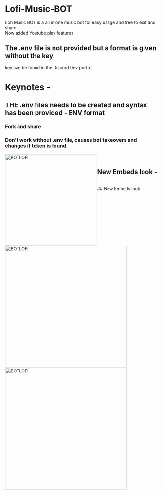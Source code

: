 # Lofi-Music-BOT
Lofi Music BOT is a all in one music bot for easy usage and free to edit and share.
<br/>
Now added Youtube play features
## The .env file is not provided but a format is given without the key.
key can be found in the Discord Dev portal.
# Keynotes -
## THE .env files needs to be created and syntax has been provided - ENV format
### Fork and share 
### Don't work without .env file, causes bot takeovers and changes if token is found.
<img align="left" alt="BOTLOFI" width="300px" src="https://i.pinimg.com/originals/19/7f/cf/197fcfb4fb3db74c2a12e7056e41b453.gif"/>

<br/>

## New Embeds look -
<img align="left" alt="BOTLOFI" width="400px" src="https://user-images.githubusercontent.com/72495317/117791139-a1bfa880-b267-11eb-80be-9a8832b80838.PNG"/>
<br/>
## New Embeds look -
<img align="left" alt="BOTLOFI" width="400px" src="https://user-images.githubusercontent.com/72495317/118120003-d91b8a00-b40c-11eb-8ff2-09ed91996e5c.PNG"/>
